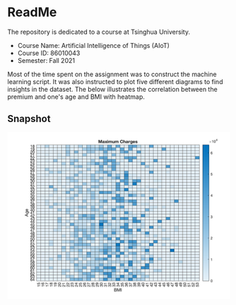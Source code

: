 # ReadMe
The repository is dedicated to a course at Tsinghua University.
* Course Name: Artificial Intelligence of Things (AIoT)
* Course ID: 86010043
* Semester: Fall 2021

Most of the time spent on the assignment was to construct the machine learning script. It was also instructed to plot five different diagrams to find insights in the dataset. The below illustrates the correlation between the premium and one's age and BMI with heatmap.
## Snapshot
![](./task2/figure5.png)
